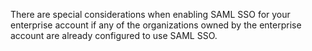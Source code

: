 There are special considerations when enabling SAML SSO for your enterprise account if any of the organizations owned by the enterprise account are already configured to use SAML SSO.